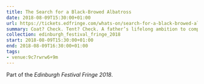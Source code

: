 ```yaml
---
title: The Search for a Black-Browed Albatross
date: 2018-08-09T15:30:00+01:00
url: https://tickets.edfringe.com/whats-on/search-for-a-black-browed-albatross
summary: Coat? Check. Tent? Check. A father’s lifelong ambition to complete? Check. Charlie is about to embark on the journey that her late father never did. To find the one bird that had eluded him, to rekindle their lost relationship.
collection: edinburgh_festival_fringe_2018
start: 2018-08-09T15:30:00+01:00
end: 2018-08-09T16:30:00+01:00
tags:
- venue:9c7rwrw6+9m
---
```

Part of the *Edinburgh Festival Fringe 2018*.

